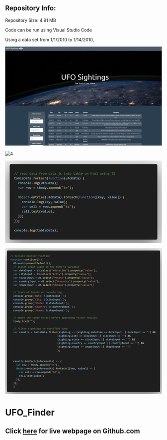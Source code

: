 ## Repository Info:

Repository Size: 4.91 MB

Code can be run using Visual Studio Code

Using a data set from 1/1/2010 to 1/14/2010, 

![3](static/images/3.PNG)

![4](static/images/4.PMG)

![1](static/images/1.png)

![2](static/images/2.png)

# UFO_Finder

## Click <a href="https://caleman34.github.io/UFO_Finder/index.html" rel="noopener" target="_blank">here</a> for live webpage on Github.com





